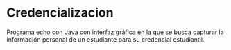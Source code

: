 # Credencializacion
Programa echo con Java con interfaz gráfica en la que se busca capturar la información personal de un estudiante para su credencial estudiantil.
